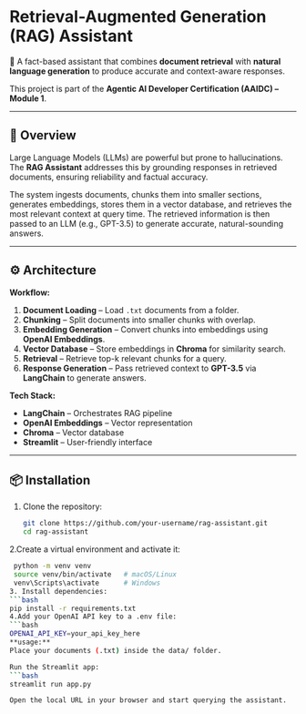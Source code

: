 # Retrieval-Augmented Generation (RAG) Assistant  

🚀 A fact-based assistant that combines **document retrieval** with **natural language generation** to produce accurate and context-aware responses.  

This project is part of the **Agentic AI Developer Certification (AAIDC) – Module 1**.  

---

## 📌 Overview  

Large Language Models (LLMs) are powerful but prone to hallucinations. The **RAG Assistant** addresses this by grounding responses in retrieved documents, ensuring reliability and factual accuracy.  

The system ingests documents, chunks them into smaller sections, generates embeddings, stores them in a vector database, and retrieves the most relevant context at query time. The retrieved information is then passed to an LLM (e.g., GPT-3.5) to generate accurate, natural-sounding answers.  

---

## ⚙️ Architecture  

**Workflow:**  
1. **Document Loading** – Load `.txt` documents from a folder.  
2. **Chunking** – Split documents into smaller chunks with overlap.  
3. **Embedding Generation** – Convert chunks into embeddings using **OpenAI Embeddings**.  
4. **Vector Database** – Store embeddings in **Chroma** for similarity search.  
5. **Retrieval** – Retrieve top-k relevant chunks for a query.  
6. **Response Generation** – Pass retrieved context to **GPT-3.5** via **LangChain** to generate answers.  

**Tech Stack:**  
- **LangChain** – Orchestrates RAG pipeline  
- **OpenAI Embeddings** – Vector representation  
- **Chroma** – Vector database  
- **Streamlit** – User-friendly interface  

---

## 📦 Installation  

1. Clone the repository:  
   ```bash
   git clone https://github.com/your-username/rag-assistant.git
   cd rag-assistant
2.Create a virtual environment and activate it:
   ```bash
    python -m venv venv
    source venv/bin/activate   # macOS/Linux
    venv\Scripts\activate      # Windows
3. Install dependencies:
   ```bash
 pip install -r requirements.txt
4.Add your OpenAI API key to a .env file:
   ```bash
   OPENAI_API_KEY=your_api_key_here
**usage:**
Place your documents (.txt) inside the data/ folder.

Run the Streamlit app:
```bash
streamlit run app.py

Open the local URL in your browser and start querying the assistant.
